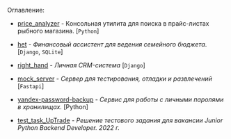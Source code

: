 Оглавлениe:

- [price_analyzer](https://github.com/akchau/price_analyzer) - Консольная утилита для поиска в прайс-листах рыбного магазина. [`Python`]

- [het](https://github.com/akchau/het) - *Финансовый ассистент для ведения семейного бюджета*. [`Django`, `SQLite`]

- [right_hand](https://github.com/akchau/right_hand/blob/main/README.md) - *Личная СRM-система* [`Django`]

- [mock_server](https://gitflic.ru/project/glazarev/mock_server) - *Сервер для тестирования, отладки и развлечений* [`Fastapi`]

- [yandex-password-backup](https://gitflic.ru/project/glazarev/yandex-password-backup) - *Сервис для работы с личными паролями в хранилищаx.* [Python]

- [test_task_UpTrade](https://github.com/akchau/test_task_UpTrade/tree/main) - *Решение тестового задания для вакансии Junior Python Backend Developer. 2022 г.* 
